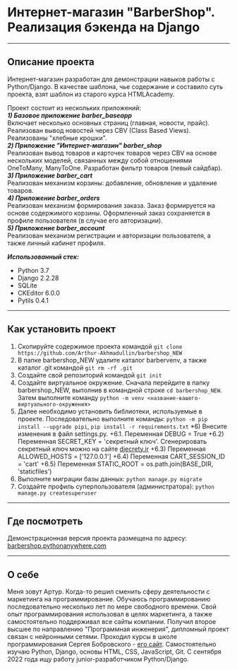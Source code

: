# Интернет-магазин "BarberShop". Реализация бэкенда на Django

---

## Описание проекта

Интернет-магазин разработан для демонстрации навыков работы с Python/Django. В качестве шаблона, чье содержание и составило суть проекта, взят шаблон из старого курса HTMLAcademy.<br>

Проект состоит из нескольких приложений:<br>
***1) Базовое приложение barber_baseapp***<br>
Включает несколько основных страниц (главная, новости, прайс). Реализован вывод новостей через CBV (Class Based Views). Реализованы "хлебные крошки".<br>
***2) Приложение "Интернет-магазин" barber_shop***<br>
Реализован вывод товаров и карточек товаров через CBV на основе нескольких моделей, связанных между собой отношениями OneToMany, ManyToOne. Разработан фильтр товаров (левый сайдбар).<br>
***3) Приложение barber_cart***<br>
Реализован механизм корзины: добавление, обновление и удаление товаров.<br>
***4) Приложение barber_orders***<br>
Реализован механизм формирования заказа. Заказ формируется на основе содержимого корзины. Оформленный заказ сохраняется в профиле пользователя (в случае его авторизации).<br>
***5) Приложение barber_account***<br>
Реализован механизм регистрации и авторизации пользователя, а также личный кабинет профиля.


***Использованный стек:***
* Python 3.7
* Django 2.2.28
* SQLite
* CKEditor 6.0.0
* Pytils 0.4.1

---

## Как установить проект
1) Скопируйте содержимое проекта командой `git clone https://github.com/Arthur-Akhmadullin/barbershop_NEW`
2) В папке barbershop_NEW удалите каталог barbervenv, а также каталог .git командой `git rm -rf .git`
3) Создайте свой репозиторий командой `git init`
4) Создайте виртуальное окружение. Сначала перейдите в папку barbershop_NEW, выполнив в командной строке `cd barbershop_NEW`. Затем выполните команду `python -m venv <название-вашего-виртуального-окружения>`
5) Далее необходимо установить библиотеки, используемые в проекте. Последовательно выполните команды: `python -m pip install --upgrade pipi`, `pip install -r requirements.txt`
*6) Внесите изменения в файл settings.py.
+6.1. Переменная DEBUG = True
+6.2) Переменная SECRET_KEY = 'секретный ключ'. Сгенерировать секретный ключ можно на сайте [djecrety.ir](https://djecrety.ir)
+6.3) Переменная ALLOWED_HOSTS = ['127.0.0.1']
+6.4) Переменная CART_SESSION_ID = 'cart'
+6.5) Переменная STATIC_ROOT = os.path.join(BASE_DIR, 'staticfiles')
8) Выполните миграции базы данных: `python manage.py migrate`
9) Создайте профиль суперпользователя (администратора): `python manage.py createsuperuser`
---

## Где посмотреть
Демонстрационная версия проекта размещена по адресу: [barbershop.pythonanywhere.com](https://barbershop.pythonanywhere.com)

---

## О себе
Меня зовут Артур. Когда-то решил сменить сферу деятельности с маркетинга на программирование. Обучаюсь программированию последовательно несколько лет по мере свободного времени. Свой опыт программирования использовал в целях маркетинга, а также самостоятельно поддерживал все сайты компании. Получил второе высшее по направлению "Программная инженерия", дипломный проект связан с нейронными сетями. Проходил курсы в школе программирования Сергея Бобровского - [его сайт](http://skillsmart.ru/). Самостоятельно изучаю Python, Django, основы HTML, CSS, JavaScript, Git. С сентября 2022 года ищу работу junior-разработчиком Python/Django.
